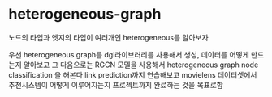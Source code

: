 # heterogeneous-graph
노드의 타입과 엣지의 타입이 여러개인 heterogeneous를 알아보자

우선 heterogeneous graph를 dgl라이브러리를 사용해서 생성, 데이터를 어떻게 만드는지 알아보고
그 다음으로는 RGCN 모델을 사용해서 heterogeneous graph node classification 을 해본다
link prediction까지 연습해보고 movielens 데이터셋에서 추천시스템이 어떻게 이루어지는지 프로젝트까지 완료하는 것을 목표로함
